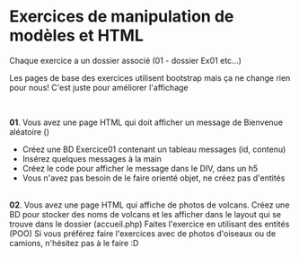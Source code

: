 # Exercices de manipulation de modèles et HTML #

Chaque exercice a un dossier associé (01 - dossier Ex01 etc...)

Les pages de base des exercices utilisent bootstrap mais ça ne change rien pour nous! C'est juste pour améliorer l'affichage


<br>

**01**. Vous avez une page HTML qui doit afficher un message de Bienvenue aléatoire ()
   - Créez une BD Exercice01 contenant un tableau messages (id, contenu)
   - Insérez quelques messages à la main
   - Créez le code pour afficher le message dans le DIV, dans un h5
   - Vous n'avez pas besoin de le faire orienté objet, ne créez pas d'entités
<br><br>

**02**. Vous avez une page HTML qui affiche de photos de volcans. Créez une BD pour stocker des noms de volcans et les afficher dans le layout qui se trouve dans le dossier (accueil.php)
Faites l'exercice en utilisant des entités (POO)
Si vous préférez faire l'exercices avec de photos d'oiseaux ou de camions, n'hésitez pas à le faire :D



   




